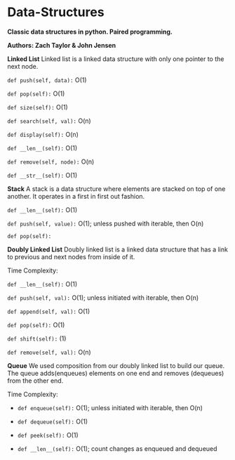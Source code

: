 # Data-Structures
**Classic data structures in python.  Paired programming.**

**Authors: Zach Taylor & John Jensen**

**Linked List**
Linked list is a linked data structure with only one pointer to the next node.

`def push(self, data):` O(1)

`def pop(self):` O(1)

`def size(self):` O(1)

`def search(self, val):` O(n)

`def display(self):` O(n)

`def __len__(self):` O(1)

`def remove(self, node):` O(n)

`def __str__(self):` O(1)

**Stack**
A stack is a data structure where elements are stacked on top of one another. It operates in a first in first out fashion.

`def __len__(self):` O(1)

`def push(self, value):` O(1); unless pushed with iterable, then O(n)

`def pop(self):` 

**Doubly Linked List**
Doubly linked list is a linked data structure that has a link to previous and next nodes from inside of it.

Time Complexity:

`def __len__(self):` O(1)

`def push(self, val):` O(1); unless initiated with iterable, then O(n)

`def append(self, val):` O(1)

`def pop(self):` O(1)

`def shift(self):` (1)

`def remove(self, val):` O(n)


**Queue**
We used composition from our doubly linked list to build our queue. The queue adds(enqueues) elements on one end and removes (dequeues) from the other end.

Time Complexity:

* `def enqueue(self):` O(1); unless initiated with iterable, then O(n)

* `def dequeue(self):` O(1)

* `def peek(self):` O(1)

* `def __len__(self):` O(1); count changes as enqueued and dequeued